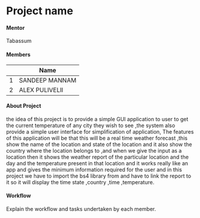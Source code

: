 # Project name

#### Mentor
Tabassum
> 

#### Members

||Name|
|-|-|
|1| SANDEEP MANNAM|
|2| ALEX PULIVELIl

#### About Project 
the idea of this project is to provide a simple GUI application to user to get the current temperature of any city they wish to see ,the system also provide a simple user interface for simplification of application, The features of this application will be that this will be a real time weather forecast ,this show the name of the location and state of the location and it also show the country where the location belongs to ,and when we give the input as a location then it shows the weather report of the particular location and the day and the temperature present in that location and it works really like an app and gives the minimum information required for the user and in this project we have to import the bs4 library from and have to link the report to it so it will display the time state ,country ,time ,temperature. 



#### Workflow

Explain the workflow and tasks undertaken by each member.

